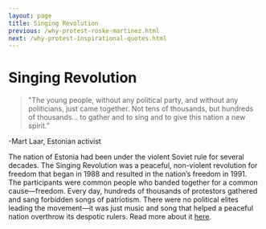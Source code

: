 ```yaml
---
layout: page
title: Singing Revolution
previous: /why-protest-roske-martinez.html
next: /why-protest-inspirational-quotes.html
---
```


Singing Revolution
=================

>"The young people, without any political party, and without any politicians, just came together. Not tens of thousands, but hundreds of thousands… to gather and to sing and to give this nation a new spirit.” 

-Mart Laar, Estonian activist

The nation of Estonia had been under the violent Soviet rule for several decades. The Singing Revolution was a peaceful, non-violent revolution for freedom that began in 1988 and resulted in the nation’s freedom in 1991. The participants were common people who banded together for a common cause—freedom. Every day, hundreds of thousands of protestors gathered and sang forbidden songs of patriotism. There were no political elites leading the movement—it was just music and song that helped a peaceful nation overthrow its despotic rulers.
Read more about it [here](https://www.nonviolent-conflict.org/estonias-singing-revolution-1986-1991/). 
